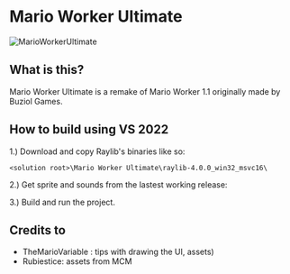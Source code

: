 # Mario Worker Ultimate

![MarioWorkerUltimate](https://user-images.githubusercontent.com/20599225/162592362-b27d9028-c414-458b-b381-beccfa2b7a0e.png)

## What is this?

Mario Worker Ultimate is a remake of Mario Worker 1.1 originally made by Buziol Games.

## How to build using VS 2022

1.) Download and copy Raylib's binaries like so:

`<solution root>\Mario Worker Ultimate\raylib-4.0.0_win32_msvc16\`

2.) Get sprite and sounds from the lastest working release:

3.) Build and run the project.

## Credits to

- TheMarioVariable : tips with drawing the UI, assets)
- Rubiestice: assets from MCM
